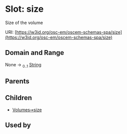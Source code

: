 
# Slot: size

Size of the volume

URI: [https://w3id.org/osc-em/oscem-schemas-spa/size](https://w3id.org/osc-em/oscem-schemas-spa/size)


## Domain and Range

None &#8594;  <sub>0..1</sub> [String](types/String.md)

## Parents


## Children

 *  [Volumes➞size](Volumes_size.md)

## Used by

